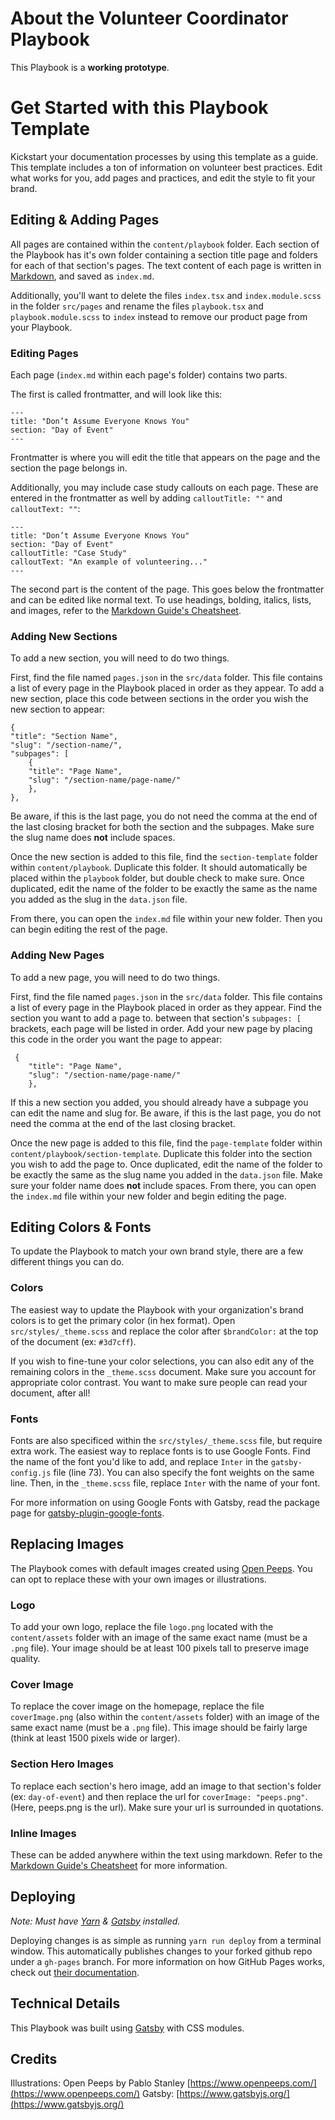 # About the Volunteer Coordinator Playbook

This Playbook is a **working prototype**.

# Get Started with this Playbook Template

Kickstart your documentation processes by using this template as a guide. This template includes a ton of information on volunteer best practices. Edit what works for you, add pages and practices, and edit the style to fit your brand.

## Editing & Adding Pages

All pages are contained within the `content/playbook` folder. Each section of the Playbook has it's own folder containing a section title page and folders for each of that section's pages. The text content of each page is written in [Markdown](https://www.markdownguide.org/), and saved as `index.md`.

Additionally, you'll want to delete the files `index.tsx` and `index.module.scss` in the folder `src/pages` and rename the files `playbook.tsx` and `playbook.module.scss` to `index` instead to remove our product page from your Playbook.

### Editing Pages

Each page (`index.md` within each page's folder) contains two parts.

The first is called frontmatter, and will look like this:

```
---
title: "Don’t Assume Everyone Knows You"
section: "Day of Event"
---
```

Frontmatter is where you will edit the title that appears on the page and the section the page belongs in.

Additionally, you may include case study callouts on each page. These are entered in the frontmatter as well by adding `calloutTitle: ""` and `calloutText: ""`:

```
---
title: "Don’t Assume Everyone Knows You"
section: "Day of Event"
calloutTitle: "Case Study"
calloutText: "An example of volunteering..."
---
```

The second part is the content of the page. This goes below the frontmatter and can be edited like normal text. To use headings, bolding, italics, lists, and images, refer to the [Markdown Guide's Cheatsheet](https://www.markdownguide.org/cheat-sheet/).

### Adding New Sections

To add a new section, you will need to do two things.

First, find the file named `pages.json` in the `src/data` folder. This file contains a list of every page in the Playbook placed in order as they appear. To add a new section, place this code between sections in the order you wish the new section to appear:

```
{
"title": "Section Name",
"slug": "/section-name/",
"subpages": [
    {
    "title": "Page Name",
    "slug": "/section-name/page-name/"
    },
},
```

Be aware, if this is the last page, you do not need the comma at the end of the last closing bracket for both the section and the subpages. Make sure the slug name does **not** include spaces.

Once the new section is added to this file, find the `section-template` folder within `content/playbook`. Duplicate this folder. It should automatically be placed within the `playbook` folder, but double check to make sure. Once duplicated, edit the name of the folder to be exactly the same as the name you added as the slug in the `data.json` file.

From there, you can open the `index.md` file within your new folder. Then you can begin editing the rest of the page.

### Adding New Pages

To add a new page, you will need to do two things.

First, find the file named `pages.json` in the `src/data` folder. This file contains a list of every page in the Playbook placed in order as they appear. Find the section you want to add a page to. between that section's `subpages: [` brackets, each page will be listed in order. Add your new page by placing this code in the order you want the page to appear:

```
 {
    "title": "Page Name",
    "slug": "/section-name/page-name/"
    },
```

If this a new section you added, you should already have a subpage you can edit the name and slug for. Be aware, if this is the last page, you do not need the comma at the end of the last closing bracket.

Once the new page is added to this file, find the `page-template` folder within `content/playbook/section-template`. Duplicate this folder into the section you wish to add the page to. Once duplicated, edit the name of the folder to be exactly the same as the slug name you added in the `data.json` file. Make sure your folder name does **not** include spaces. From there, you can open the `index.md` file within your new folder and begin editing the page.

## Editing Colors & Fonts

To update the Playbook to match your own brand style, there are a few different things you can do.

### Colors

The easiest way to update the Playbook with your organization's brand colors is to get the primary color (in hex format). Open `src/styles/_theme.scss` and replace the color after `$brandColor:` at the top of the document (ex: `#3d7cff`).

If you wish to fine-tune your color selections, you can also edit any of the remaining colors in the `_theme.scss` document. Make sure you account for appropriate color contrast. You want to make sure people can read your document, after all!

### Fonts

Fonts are also specificed within the `src/styles/_theme.scss` file, but require extra work. The easiest way to replace fonts is to use Google Fonts. Find the name of the font you'd like to add, and replace `Inter` in the `gatsby-config.js` file (line 73). You can also specify the font weights on the same line. Then, in the `_theme.scss` file, replace `Inter` with the name of your font.

For more information on using Google Fonts with Gatsby, read the package page for [gatsby-plugin-google-fonts](https://www.gatsbyjs.org/packages/gatsby-plugin-google-fonts/).

## Replacing Images

The Playbook comes with default images created using [Open Peeps](https://www.openpeeps.com/). You can opt to replace these with your own images or illustrations.

### Logo

To add your own logo, replace the file `logo.png` located with the `content/assets` folder with an image of the same exact name (must be a `.png` file). Your image should be at least 100 pixels tall to preserve image quality.

### Cover Image

To replace the cover image on the homepage, replace the file `coverImage.png` (also within the `content/assets` folder) with an image of the same exact name (must be a `.png` file). This image should be fairly large (think at least 1500 pixels wide or larger).

### Section Hero Images

To replace each section's hero image, add an image to that section's folder (ex: `day-of-event`) and then replace the url for `coverImage: "peeps.png"`. (Here, peeps.png is the url). Make sure your url is surrounded in quotations.

### Inline Images

These can be added anywhere within the text using markdown. Refer to the [Markdown Guide's Cheatsheet](https://www.markdownguide.org/cheat-sheet/) for more information.

## Deploying

_Note: Must have [Yarn](https://yarnpkg.com/getting-started) & [Gatsby](https://www.gatsbyjs.org/docs/) installed._

Deploying changes is as simple as running `yarn run deploy` from a terminal window. This automatically publishes changes to your forked github repo under a `gh-pages` branch. For more information on how GitHub Pages works, check out [their documentation](https://pages.github.com/).

## Technical Details

This Playbook was built using [Gatsby](https://www.gatsbyjs.org/) with CSS modules.

## Credits

Illustrations: Open Peeps by Pablo Stanley [https://www.openpeeps.com/](https://www.openpeeps.com/)
Gatsby: [https://www.gatsbyjs.org/](https://www.gatsbyjs.org/)
